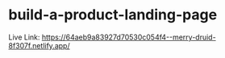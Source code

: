 # build-a-product-landing-page
Live Link: https://64aeb9a83927d70530c054f4--merry-druid-8f307f.netlify.app/
